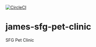 [![CircleCI](https://circleci.com/gh/jamesbiswell/james-sfg-pet-clinic/tree/main.svg?style=svg)](https://circleci.com/gh/jamesbiswell/james-sfg-pet-clinic/tree/main)

# james-sfg-pet-clinic

SFG Pet Clinic
